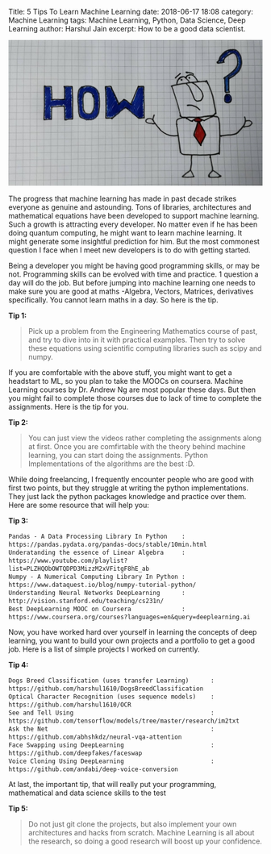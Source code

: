 Title: 5 Tips To Learn Machine Learning
date: 2018-06-17 18:08
category: Machine Learning
tags: Machine Learning, Python, Data Science, Deep Learning
author: Harshul Jain
excerpt: How to be a good data scientist.

![How?](https://raw.githubusercontent.com/harshul1610/harshul1610.github.io/master/images/HOW.jpg)

The progress that machine learning has made in past decade strikes everyone as genuine and astounding. Tons of libraries, architectures and mathematical equations have been developed to support machine learning. Such a growth is attracting every developer. No matter even if he has been doing quantum computing, he might want to learn machine learning. It might generate some insightful prediction for him. But the most commonest question I face when I meet new developers is to do with getting started.

Being a developer you might be having good programming skills, or may be not. Programming skills can be evolved with time and practice. 1 question a day will do the job. But before jumping into machine learning one needs to make sure you are good at maths -Algebra, Vectors, Matrices, derivatives specifically. You cannot learn maths in a day. So here is the tip.

**Tip 1:** 
>Pick up a problem from the Engineering Mathematics course of past, and try to dive into in it with practical examples. Then try to solve these equations using scientific computing libraries such as scipy and numpy.

If you are comfortable with the above stuff, you might want to get a headstart to ML, so you plan to take the MOOCs on coursera. Machine Learning courses by Dr. Andrew Ng are most popular these days. But then you might fail to complete those courses due to lack of time to complete the assignments. Here is the tip for you.

**Tip 2:** 
>You can just view the videos rather completing the assignments along at first. Once you are comfirtable with the theory behind machine learning, you can start doing the assignments. Python Implementations of the algorithms are the best :D. 

While doing freelancing, I frequently encounter people who are good with first two points, but they struggle at writing the python implementations. They just lack the python packages knowledge and practice over them. Here are some resource that will help you:

**Tip 3:**
```
Pandas - A Data Processing Library In Python    : https://pandas.pydata.org/pandas-docs/stable/10min.html
Underatanding the essence of Linear Algebra     : https://www.youtube.com/playlist?list=PLZHQObOWTQDPD3MizzM2xVFitgF8hE_ab
Numpy - A Numerical Computing Library In Python : https://www.dataquest.io/blog/numpy-tutorial-python/
Understanding Neural Networks DeepLearning      : http://vision.stanford.edu/teaching/cs231n/
Best DeepLearning MOOC on Coursera              : https://www.coursera.org/courses?languages=en&query=deeplearning.ai
```

Now, you have worked hard over yourself in learning the concepts of deep learning, you want to build your own projects and a portfolio to get a good job. Here is a list of simple projects I worked on currently.

**Tip 4:**
```
Dogs Breed Classification (uses transfer Learning)      : https://github.com/harshul1610/DogsBreedClassification
Optical Character Recognition (uses sequence models)    : https://github.com/harshul1610/OCR
See and Tell Using                                      : https://github.com/tensorflow/models/tree/master/research/im2txt
Ask the Net                                             : https://github.com/abhshkdz/neural-vqa-attention
Face Swapping using DeepLearning                        : https://github.com/deepfakes/faceswap
Voice Cloning Using DeepLearning                        : https://github.com/andabi/deep-voice-conversion
```


At last, the important tip, that will really put your programming, mathematical and data science skills to the test

**Tip 5:** 
>Do not just git clone the projects, but also implement your own architectures and hacks from scratch. Machine Learning is all about the research, so doing a good research will boost up your confidence.